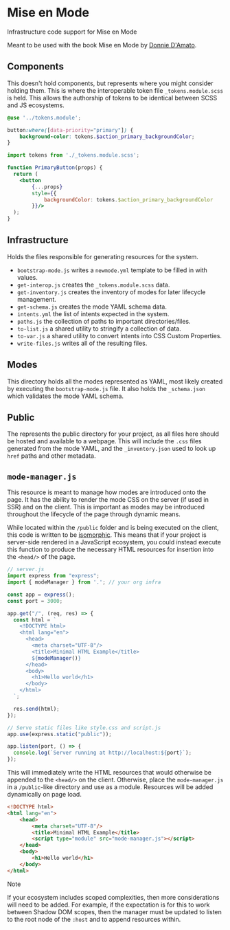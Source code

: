 # Mise en Mode

Infrastructure code support for Mise en Mode

Meant to be used with the book Mise en Mode by [Donnie D'Amato](https://donnie.damato.design).

## Components

This doesn't hold components, but represents where you might consider holding them. This is where the interoperable token file `_tokens.module.scss` is held. This allows the authorship of tokens to be identical between SCSS and JS ecosystems.

```scss
@use '../tokens.module';

button:where([data-priority="primary"]) {
    background-color: tokens.$action_primary_backgroundColor;
}
```

```jsx
import tokens from './_tokens.module.scss';

function PrimaryButton(props) {
  return (
    <button
        {...props}
        style={{ 
            backgroundColor: tokens.$action_primary_backgroundColor
        }}/>
  );
}
```

## Infrastructure

Holds the files responsible for generating resources for the system.

- `bootstrap-mode.js` writes a `newmode.yml` template to be filled in with values.
- `get-interop.js` creates the `_tokens.module.scss` data.
- `get-inventory.js` creates the inventory of modes for later lifecycle management.
- `get-schema.js` creates the mode YAML schema data.
- `intents.yml` the list of intents expected in the system.
- `paths.js` the collection of paths to important directories/files.
- `to-list.js` a shared utility to stringify a collection of data.
- `to-var.js` a shared utility to convert intents into CSS Custom Properties.
- `write-files.js` writes all of the resulting files.

## Modes

This directory holds all the modes represented as YAML, most likely created by executing the `bootstrap-mode.js` file. It also holds the `_schema.json` which validates the mode YAML schema.

## Public

The represents the public directory for your project, as all files here should be hosted and available to a webpage. This will include the `.css` files generated from the mode YAML, and the `_inventory.json` used to look up `href` paths and other metadata.

## `mode-manager.js`

This resource is meant to manage how modes are introduced onto the page. It has the ability to render the mode CSS on the server (if used in SSR) and on the client. This is important as modes may be introduced throughout the lifecycle of the page through dynamic means.

While located within the `/public` folder and is being executed on the client, this code is written to be [isomorphic](https://en.wikipedia.org/wiki/Isomorphic_JavaScript). This means that if your project is server-side rendered in a JavaScript ecosystem, you could instead execute this function to produce the necessary HTML resources for insertion into the `<head/>` of the page.

```js
// server.js
import express from "express";
import { modeManager } from '.'; // your org infra

const app = express();
const port = 3000;

app.get("/", (req, res) => {
  const html = `
    <!DOCTYPE html>
    <html lang="en">
      <head>
        <meta charset="UTF-8"/>
        <title>Minimal HTML Example</title>
        ${modeManager()}
      </head>
      <body>
        <h1>Hello world</h1>
      </body>
    </html>
  `;

  res.send(html);
});

// Serve static files like style.css and script.js
app.use(express.static("public"));

app.listen(port, () => {
  console.log(`Server running at http://localhost:${port}`);
});

```
This will immediately write the HTML resources that would otherwise be appended to the `<head/>` on the client. Otherwise, place the `mode-manager.js` in a `/public`-like directory and use as a module. Resources will be added dynamically on page load.

```html
<!DOCTYPE html>
<html lang="en">
    <head>
        <meta charset="UTF-8"/>
        <title>Minimal HTML Example</title>
        <script type="module" src="mode-manager.js"></script>
    </head>
    <body>
        <h1>Hello world</h1>
    </body>
</html>
```

> [!NOTE]
>
> If your ecosystem includes scoped complexities, then more considerations will need to be added. For example, if the expectation is for this to work between Shadow DOM scopes, then the manager must be updated to listen to the root node of the `:host` and to append resources within.
